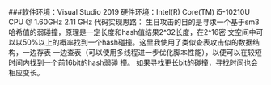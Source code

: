 ###软件环境：Visual Studio 2019 
硬件环境：Intel(R) Core(TM) i5-10210U CPU @ 1.60GHz 2.11 GHz 
代码实现思路： 
生日攻击的目的是寻求一个基于sm3哈希值的弱碰撞，原理是一定长度和hash值结果2^32长度，在2^16密
文空间中可以以50%以上的概率找到一个hash碰撞。这里我使用了类似查表攻击似的数据结构，一边存表
一边查表（可以使用多线程进一步优化脚本性能），以便可以在较短时间内找到一个前16bit的hash弱碰
撞。 如果寻找更长bit的碰撞，寻找时间也会相应变长。
